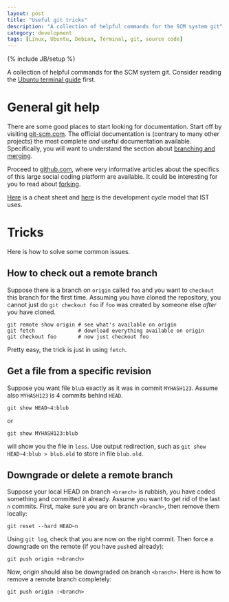 ```yaml
---
layout: post
title: "Useful git tricks"
description: "A collection of helpful commands for the SCM system git"
category: development
tags: [Linux, Ubuntu, Debian, Terminal, git, source code]
---
```

{% include JB/setup %}

A collection of helpful commands for the SCM system git. Consider reading the [Ubuntu terminal guide](http://opentox.github.com/General/2012/05/18/improved-ubuntu-terminal/) first.

# General git help

There are some good places to start looking for documentation. Start off by visiting [git-scm.com](http://git-scm.com/doc). The official documentation is (contrary to many other projects) the most complete *and* useful documentation available. Specifically, you will want to understand the section about [branching and merging](http://git-scm.com/book/en/Git-Branching-Basic-Branching-and-Merging).

Proceed to [github.com](https://help.github.com/categories/18/articles), where very informative articles about the specifics of this large social coding platform are available. It could be interesting for you to read about [forking](https://help.github.com/articles/fork-a-repo).

[Here](http://cheat.errtheblog.com/s/git) is a cheat sheet and [here](http://nvie.com/posts/a-successful-git-branching-model/) is the development cycle model that IST uses.


# Tricks

Here is how to solve some common issues.

## How to check out a remote branch

Suppose there is a branch on `origin` called `foo` and you want to `checkout` this branch for the first time. Assuming you have cloned the repository, you cannot just do `git checkout foo` if `foo` was created by someone else *after* you have cloned.

    git remote show origin # see what's available on origin
    git fetch              # download everything available on origin
    git checkout foo       # now just checkout foo

Pretty easy, the trick is just in using `fetch`.

## Get a file from a specific revision

Suppose you want file `blub` exactly as it was in commit `MYHASH123`. Assume also `MYHASH123` is 4 commits behind `HEAD`.

    git show HEAD~4:blub

or

    git show MYHASH123:blub

will show you the file in `less`. Use output redirection, such as `git show HEAD~4:blub > blub.old` to store in file `blub.old`.


## Downgrade or delete a remote branch

Suppose your local HEAD on branch `<branch>` is rubbish, you have coded something and committed it already. Assume you want to get rid of the last `n` commits.
First, make sure you are on branch `<branch>`, then remove them locally:

    git reset --hard HEAD~n

Using `git log`, check that you are now on the right commit. Then force a downgrade on the remote (if you have `push`ed already):

    git push origin +<branch>

Now, origin should also be downgraded on branch `<branch>`. Here is how to remove a remote branch completely:

    git push origin :<branch>

